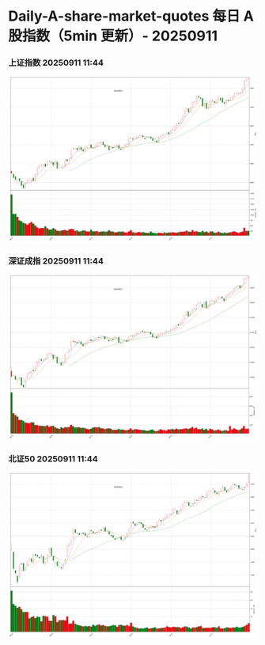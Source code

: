 
# Daily-A-share-market-quotes 每日 A 股指数（5min 更新）- 20250911

### 上证指数 20250911 11:44
![](./fig/2025/9/20250911-sh000001.png)

### 深证成指 20250911 11:44
![](./fig/2025/9/20250911-sz399001.png)

### 北证50 20250911 11:44
![](./fig/2025/9/20250911-bj899050.png)
